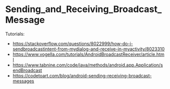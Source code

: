 # Sending_and_Receiving_Broadcast_Message

Tutorials:
- https://stackoverflow.com/questions/8022999/how-do-i-sendbroadcastintent-from-mydialog-and-receive-in-myactivity/8023310
- https://www.vogella.com/tutorials/AndroidBroadcastReceiver/article.html
- https://www.tabnine.com/code/java/methods/android.app.Application/sendBroadcast
- https://codetoart.com/blog/android-sending-receiving-broadcast-messages